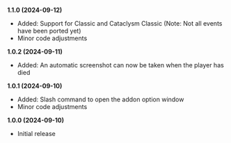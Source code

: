 **1.1.0 (2024-09-12)**
- Added: Support for Classic and Cataclysm Classic (Note: Not all events have been ported yet)
- Minor code adjustments

**1.0.2 (2024-09-11)**
- Added: An automatic screenshot can now be taken when the player has died

**1.0.1 (2024-09-10)**
- Added: Slash command to open the addon option window
- Minor code adjustments

**1.0.0 (2024-09-10)**
- Initial release
